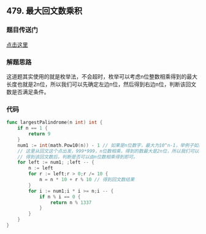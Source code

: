 ## 479. 最大回文数乘积

### 题目传送门

[点击这里](https://leetcode-cn.com/problems/largest-palindrome-product/)

### 解题思路

这道题其实使用的就是枚举法，不会超时，枚举可以考虑n位整数相乘得到的最大长度也就是2n位，所以我们可以先确定左边n位，然后得到右边n位，判断该回文数是否满足条件。

### 代码

```go
func largestPalindrome(n int) int {
    if n == 1 {
        return 9
    }
    num1 := int(math.Pow10(n)) - 1 // 如果是n位数字，最大为10^n-1，举例子如果n是3，则最大的两个数为999*999
    // 这里从回文这个点出发，999*999，n位数相乘，得到的数最大是2n位，所以我们可以确定最终结果的左边n位，然后去翻转得到右边n位，然后计算得到最终结果回文数
    // 得到该回文数后，判断是否可以由n位数相乘得到即可。
    for left := num1; ;left -- {
        n := left
        for r := left;r > 0;r /= 10 {
            n = n * 10 + r % 10 // 得到回文数结果
        }
        for i := num1;i * i >= n;i -- {
            if n % i == 0 {
                return n % 1337
            }
        }
    }
}
```